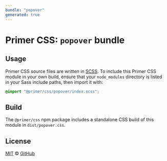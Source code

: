 ```yaml
---
bundle: "popover"
generated: true
---
```


# Primer CSS: `popover` bundle

## Usage

Primer CSS source files are written in [SCSS]. To include this Primer CSS module in your own build, ensure that your `node_modules` directory is listed in your Sass include paths, then import it with:

```scss
@import "@primer/css/popover/index.scss";
```

## Build

The `@primer/css` npm package includes a standalone CSS build of this module in `dist/popover.css`.

## License

[MIT](https://github.com/primer/css/blob/master/LICENSE) &copy; [GitHub](https://github.com/)


[scss]: https://sass-lang.com/documentation/syntax#scss
